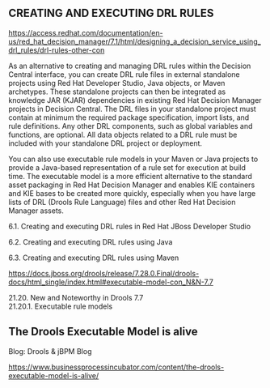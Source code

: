 
## CREATING AND EXECUTING DRL RULES

https://access.redhat.com/documentation/en-us/red_hat_decision_manager/7.1/html/designing_a_decision_service_using_drl_rules/drl-rules-other-con

As an alternative to creating and managing DRL rules within the Decision Central interface, you can create DRL rule files in external standalone projects using Red Hat Developer Studio, Java objects, or Maven archetypes. These standalone projects can then be integrated as knowledge JAR (KJAR) dependencies in existing Red Hat Decision Manager projects in Decision Central. The DRL files in your standalone project must contain at minimum the required package specification, import lists, and rule definitions. Any other DRL components, such as global variables and functions, are optional. All data objects related to a DRL rule must be included with your standalone DRL project or deployment.

You can also use executable rule models in your Maven or Java projects to provide a Java-based representation of a rule set for execution at build time. The executable model is a more efficient alternative to the standard asset packaging in Red Hat Decision Manager and enables KIE containers and KIE bases to be created more quickly, especially when you have large lists of DRL (Drools Rule Language) files and other Red Hat Decision Manager assets.

6.1. Creating and executing DRL rules in Red Hat JBoss Developer Studio

6.2. Creating and executing DRL rules using Java

6.3. Creating and executing DRL rules using Maven

https://docs.jboss.org/drools/release/7.28.0.Final/drools-docs/html_single/index.html#executable-model-con_N&N-7.7

21.20. New and Noteworthy in Drools 7.7  
21.20.1. Executable rule models

## The Drools Executable Model is alive
Blog: Drools & jBPM Blog

https://www.businessprocessincubator.com/content/the-drools-executable-model-is-alive/
